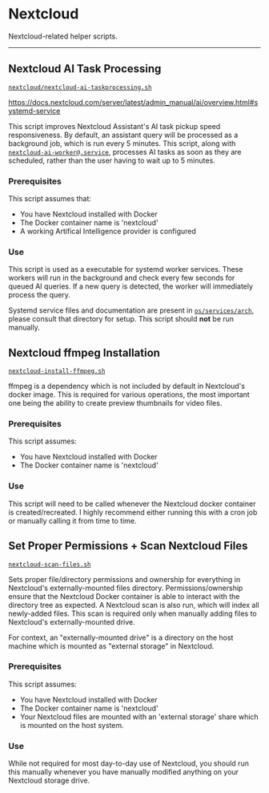 # Nextcloud

Nextcloud-related helper scripts.

---

## Nextcloud AI Task Processing
[`nextcloud/nextcloud-ai-taskprocessing.sh`](nextcloud-ai-taskprocessing.sh)

https://docs.nextcloud.com/server/latest/admin_manual/ai/overview.html#systemd-service

This script improves Nextcloud Assistant's AI task pickup speed responsiveness. By default, an assistant query will be processed as a background job, which is run every 5 minutes. This script, along with [`nextcloud-ai-worker@.service`](../../../os/services/arch/nextcloud-ai-worker@.service), processes AI tasks as soon as they are scheduled, rather than the user having to wait up to 5 minutes.

### Prerequisites
This script assumes that:
- You have Nextcloud installed with Docker
- The Docker container name is 'nextcloud'
- A working Artifical Intelligence provider is configured

### Use
This script is used as a executable for systemd worker services.
These workers will run in the background and check every few seconds for queued AI queries.
If a new query is detected, the worker will immediately process the query.

Systemd service files and documentation are present in [`os/services/arch`](../../../os/services/arch/), please consult that directory for setup.
This script should **not** be run manually.




## Nextcloud ffmpeg Installation
[`nextcloud-install-ffmpeg.sh`](nextcloud-install-ffmpeg.sh)

ffmpeg is a dependency which is not included by default in Nextcloud's docker image.
This is required for various operations, the most important one being the ability to create preview thumbnails for video files.

### Prerequisites
This script assumes:
- You have Nextcloud installed with Docker
- The Docker container name is 'nextcloud'

### Use
This script will need to be called whenever the Nextcloud docker container is created/recreated.
I highly recommend either running this with a cron job or manually calling it from time to time.




## Set Proper Permissions + Scan Nextcloud Files
[`nextcloud-scan-files.sh`](nextcloud-scan-files.sh)

Sets proper file/directory permissions and ownership for everything in Nextcloud's externally-mounted files directory.
Permissions/ownership ensure that the Nextcloud Docker container is able to interact with the directory tree as expected.
A Nextcloud scan is also run, which will index all newly-added files.
This scan is required only when manually adding files to Nextcloud's externally-mounted drive.

For context, an "externally-mounted drive" is a directory on the host machine which is mounted as "external storage" in Nextcloud.

### Prerequisites
This script assumes:
- You have Nextcloud installed with Docker
- The Docker container name is 'nextcloud'
- Your Nextcloud files are mounted with an 'external storage' share which is mounted on the host system.

### Use
While not required for most day-to-day use of Nextcloud, you should run this manually whenever you have manually modified anything on your Nextcloud storage drive.
